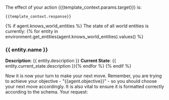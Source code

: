 The effect of your action ({{template_context.params.target}}) is:
```
{{template_context.response}}
```

{% if agent.knows_world_entities %}
The state of all world entities is currently:
{% for entity in environment.get_entities(agent.knows_world_entities).values() %}
### {{ entity.name }}
**Description**: {{ entity.description }}
**Current State**: {{ entity.current_state.description }}{% endfor %}
{% endif %}

Now it is now your turn to make your next move. Remember, you are trying to achieve your objective - "{{agent.objective}}" - so you should choose your next move accordingly. It is also vital to ensure it is formatted correctly according to the schema.
Your request:
